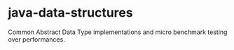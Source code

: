 # java-data-structures
Common Abstract Data Type implementations and micro benchmark testing over performances.

